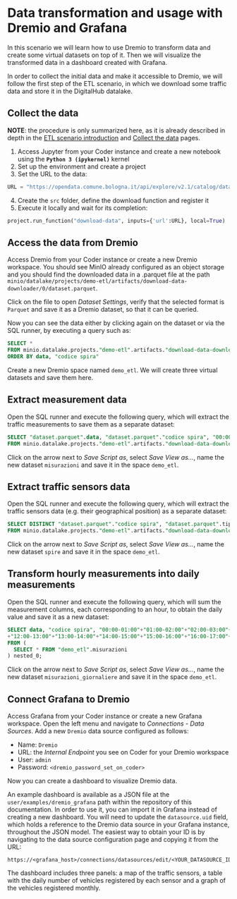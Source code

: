 # Data transformation and usage with Dremio and Grafana

In this scenario we will learn how to use Dremio to transform data and create some virtual datasets on top of it. Then we will visualize the transformed data in a dashboard created with Grafana.

In order to collect the initial data and make it accessible to Dremio, we will follow the first step of the ETL scenario, in which we download some traffic data and store it in the DigitalHub datalake.

## Collect the data

**NOTE**: the procedure is only summarized here, as it is already described in depth in the [ETL scenario introduction](http://localhost:8000/user/scenarios/etl/intro/) and [Collect the data](http://localhost:8000/user/scenarios/etl/collect/) pages.

1. Access Jupyter from your Coder instance and create a new notebook using the **`Python 3 (ipykernel)`** kernel
2. Set up the environment and create a project
3. Set the URL to the data:

``` python
URL = "https://opendata.comune.bologna.it/api/explore/v2.1/catalog/datasets/rilevazione-flusso-veicoli-tramite-spire-anno-2023/exports/csv?lang=it&timezone=Europe%2FRome&use_labels=true&delimiter=%3B"
```

4. Create the `src` folder, define the download function and register it
5. Execute it locally and wait for its completion:

``` python
project.run_function("download-data", inputs={'url':URL}, local=True)
```

## Access the data from Dremio

Access Dremio from your Coder instance or create a new Dremio workspace. You should see MinIO already configured as an object storage and you should find the downloaded data in a .parquet file at the path `minio/datalake/projects/demo-etl/artifacts/download-data-downloader/0/dataset.parquet`.

Click on the file to open *Dataset Settings*, verify that the selected format is `Parquet` and save it as a Dremio dataset, so that it can be queried.

Now you can see the data either by clicking again on the dataset or via the SQL runner, by executing a query such as:

``` sql
SELECT *
FROM minio.datalake.projects."demo-etl".artifacts."download-data-downloader"."0"."dataset.parquet"
ORDER BY data, "codice spira"
```

Create a new Dremio space named `demo_etl`. We will create three virtual datasets and save them here.

## Extract measurement data

Open the SQL runner and execute the following query, which will extract the traffic measurements to save them as a separate dataset:

``` sql
SELECT "dataset.parquet".data, "dataset.parquet"."codice spira", "00:00-01:00", "01:00-02:00", "02:00-03:00", "03:00-04:00", "04:00-05:00", "05:00-06:00", "06:00-07:00", "07:00-08:00", "08:00-09:00", "09:00-10:00", "10:00-11:00", "11:00-12:00", "12:00-13:00", "13:00-14:00", "14:00-15:00", "15:00-16:00", "16:00-17:00", "17:00-18:00", "18:00-19:00", "19:00-20:00", "20:00-21:00", "21:00-22:00", "22:00-23:00", "23:00-24:00"
FROM minio.datalake.projects."demo-etl".artifacts."download-data-downloader"."0"."dataset.parquet"
```

Click on the arrow next to *Save Script as*, select *Save View as...*, name the new dataset `misurazioni` and save it in the space `demo_etl`.

## Extract traffic sensors data

Open the SQL runner and execute the following query, which will extract the traffic sensors data (e.g. their geographical position) as a separate dataset:

``` sql
SELECT DISTINCT "dataset.parquet"."codice spira", "dataset.parquet".tipologia, "dataset.parquet".id_uni, "dataset.parquet".codice, "dataset.parquet".Livello, "dataset.parquet"."codice arco", "dataset.parquet"."codice via", "dataset.parquet"."Nome via", "dataset.parquet"."Nodo da", "dataset.parquet"."Nodo a", "dataset.parquet".stato, "dataset.parquet".direzione, "dataset.parquet".angolo, "dataset.parquet".longitudine, "dataset.parquet".latitudine, "dataset.parquet".geopoint
FROM minio.datalake.projects."demo-etl".artifacts."download-data-downloader"."0"."dataset.parquet"
```

Click on the arrow next to *Save Script as*, select *Save View as...*, name the new dataset `spire` and save it in the space `demo_etl`.

## Transform hourly measurements into daily measurements

Open the SQL runner and execute the following query, which will sum the measurement columns, each corresponding to an hour, to obtain the daily value and save it as a new dataset:

``` sql
SELECT data, "codice spira", "00:00-01:00"+"01:00-02:00"+"02:00-03:00"+"03:00-04:00"+"04:00-05:00"+"05:00-06:00"+"06:00-07:00"+"07:00-08:00"+"08:00-09:00"+"09:00-10:00"+"10:00-11:00"+"11:00-12:00"
+"12:00-13:00"+"13:00-14:00"+"14:00-15:00"+"15:00-16:00"+"16:00-17:00"+"17:00-18:00"+"18:00-19:00"+"19:00-20:00"+"20:00-21:00"+"21:00-22:00"+"22:00-23:00"+"23:00-24:00" AS totale_giornaliero
FROM (
  SELECT * FROM "demo_etl".misurazioni
) nested_0;
```

Click on the arrow next to *Save Script as*, select *Save View as...*, name the new dataset `misurazioni_giornaliere` and save it in the space `demo_etl`.

## Connect Grafana to Dremio

Access Grafana from your Coder instance or create a new Grafana workspace. Open the left menu and navigate to *Connections - Data Sources*. Add a new `Dremio` data source configured as follows:

- Name: `Dremio`
- URL: the *Internal Endpoint* you see on Coder for your Dremio workspace
- User: `admin`
- Password: `<dremio_password_set_on_coder>`

Now you can create a dashboard to visualize Dremio data.

An example dashboard is available as a JSON file at the `user/examples/dremio_grafana` path within the repository of this documentation. In order to use it, you can import it in Grafana instead of creating a new dashboard. You will need to update the `datasource.uid` field, which holds a reference to the Dremio data source in your Grafana instance, throughout the JSON model. The easiest way to obtain your ID is by navigating to the data source configuration page and copying it from the URL:

```
https://<grafana_host>/connections/datasources/edit/<YOUR_DATASOURCE_ID>
```

The dashboard includes three panels: a map of the traffic sensors, a table with the daily number of vehicles registered by each sensor and a graph of the vehicles registered monthly.
